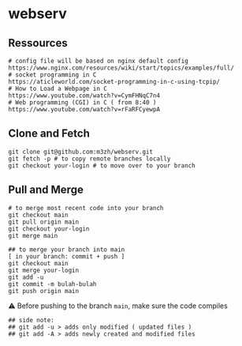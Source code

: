 # webserv

## Ressources
```
# config file will be based on nginx default config
https://www.nginx.com/resources/wiki/start/topics/examples/full/
# socket programming in C
https://aticleworld.com/socket-programming-in-c-using-tcpip/
# How to Load a Webpage in C
https://www.youtube.com/watch?v=CymFHNqC7n4
# Web programming (CGI) in C ( from 8:40 )
https://www.youtube.com/watch?v=rFaRFCyewpA
```
## Clone and Fetch

```
git clone git@github.com:m3zh/webserv.git
git fetch -p # to copy remote branches locally
git checkout your-login # to move over to your branch
```  

## Pull and Merge  
``` 
# to merge most recent code into your branch
git checkout main
git pull origin main
git checkout your-login
git merge main

## to merge your branch into main
[ in your branch: commit + push ]
git checkout main
git merge your-login
git add -u
git commit -m bulah-bulah
git push origin main  
```
:warning:  Before pushing to the branch `main`, make sure the code compiles
```
## side note: 
## git add -u > adds only modified ( updated files )
## git add -A > adds newly created and modified files
```

